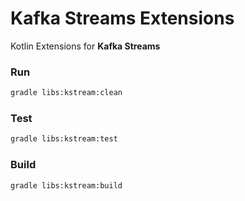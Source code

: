 # Kafka Streams Extensions

Kotlin Extensions for **Kafka Streams**


### Run

```bash
gradle libs:kstream:clean
```

### Test

```bash
gradle libs:kstream:test
```

### Build

```bash
gradle libs:kstream:build
```
